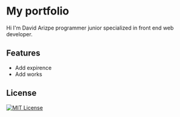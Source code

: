 # My portfolio

Hi I'm David Arizpe programmer junior specialized in front end web developer.

## Features
- Add expirence
- Add works

## License
[![MIT License](https://img.shields.io/badge/License-MIT-green.svg)](https://choosealicense.com/licenses/mit/)